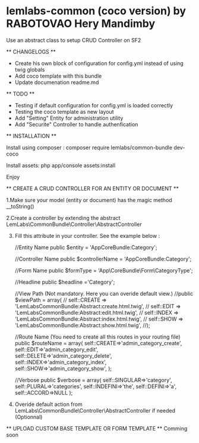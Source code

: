 lemlabs-common (coco version) by RABOTOVAO Hery Mandimby
======================

Use an abstract class to setup CRUD Controller on SF2


** CHANGELOGS **
- Create his own block of configuration for config.yml instead of using twig globals
- Add coco template with this bundle
- Update documenation readme.md


** TODO **
- Testing if default configuration for config.yml is loaded correctly
- Testing the coco template as new layout
- Add "Setting" Entity for administration utility
- Add "Securite" Controller to handle authenfication



** INSTALLATION **

Install using composer :
composer require lemlabs/common-bundle dev-coco

Install assets:
php app/console assets:install
			
Enjoy



** CREATE A CRUD CONTROLLER FOR AN ENTITY OR DOCUMENT **

1.Make sure your model (entity or document) has the magic method __toString()

2.Create a controller by extending the abstract LemLabs\CommonBundle\Controller\AbstractController

3. Fill this attribute in your controller. See the example below :
	
	//Entity Name
	public $entity = 'AppCoreBundle:Category';
	
	//Controller Name
	public $controllerName = 'AppCoreBundle:Category';
	
	//Form Name
	public $formType = 'App\CoreBundle\Form\CategoryType';
	
	//Headline
	public $headline ='Category';
	
	//View Path (Not mandatory. Here you can overide default view.)
	//public $viewPath = array(
    //    self::CREATE => 'LemLabsCommonBundle:Abstract:create.html.twig',
    //    self::EDIT => 'LemLabsCommonBundle:Abstract:edit.html.twig',
    //    self::INDEX => 'LemLabsCommonBundle:Abstract:index.html.twig',
    //    self::SHOW => 'LemLabsCommonBundle:Abstract:show.html.twig',
    //);
	
	
	//Route Name (You need to create all this routes in your routing file)	
	public $routeName = array(
			self::CREATE=>'admin_category_create',
			self::EDIT=>'admin_category_edit',
			self::DELETE=>'admin_category_delete',
			self::INDEX=>'admin_category_index',
			self::SHOW=>'admin_category_show',
			);
	
	//Verbose
	public $verbose = array(
			self::SINGULAR=>'category',
			self::PLURAL=>'categories',
			self::INDEFINI=>'the',
			self::DEFINI=>'a',
			self::ACCORD=>NULL
			);

4. Overide default action from LemLabs\CommonBundle\Controller\AbstractController if needed (Optionnal)


** UPLOAD CUSTOM BASE TEMPLATE OR FORM TEMPLATE **
Comming soon